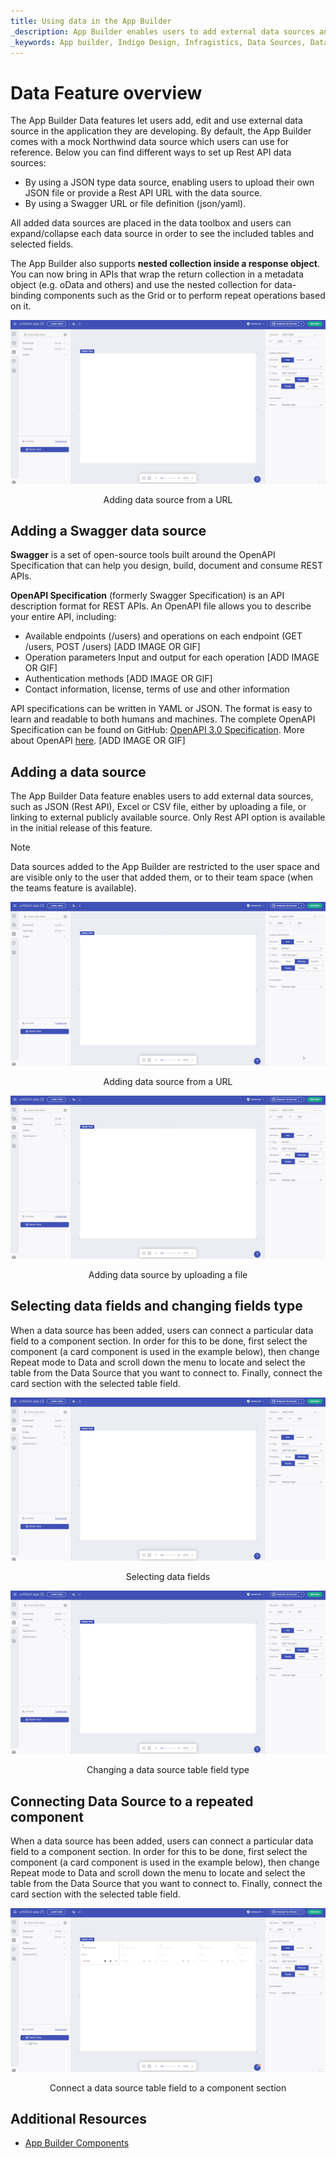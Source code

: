 ```yaml
---
title: Using data in the App Builder
_description: App Builder enables users to add external data sources and bind them to the applications designed within App Builder
_keywords: App builder, Indigo Design, Infragistics, Data Sources, Data Binding
---
```


# Data Feature overview 
The App Builder Data features let users add, edit and use external data source in the application they are developing. By default, the App Builder comes with a mock Northwind data source which users can use for reference. Below you can find different ways to set up Rest API data sources:
- By using a JSON type data source, enabling users to upload their own JSON file or provide a Rest API URL with the data source.
- By using a Swagger URL or file definition (json/yaml).

All added data sources are placed in the data toolbox and users can expand/collapse each data source in order to see the included tables and selected fields.


The App Builder also supports **nested collection inside a response object**. You can now bring in APIs that wrap the return collection in a metadata object (e.g. oData and others) and use the nested collection for data-binding components such as the Grid or to perform repeat operations based on it.

<img class="responsive-img" src="./images/DataSources-View-data-source.gif" />
<p style="text-align:center;">Adding data source from a URL</p>

## Adding a Swagger data source
**Swagger** is a set of open-source tools built around the OpenAPI Specification that can help you design, build, document and consume REST APIs.

**OpenAPI Specification** (formerly Swagger Specification) is an API description format for REST APIs. An OpenAPI file allows you to describe your entire API, including:

- Available endpoints (/users) and operations on each endpoint (GET /users, POST /users)
[ADD IMAGE OR GIF]
- Operation parameters Input and output for each operation
[ADD IMAGE OR GIF]
- Authentication methods
[ADD IMAGE OR GIF]
- Contact information, license, terms of use and other information

API specifications can be written in YAML or JSON. The format is easy to learn and readable to both humans and machines. The complete OpenAPI Specification can be found on GitHub: [OpenAPI 3.0 Specification](https://github.com/OAI/OpenAPI-Specification/blob/master/versions/3.0.3.md). More about OpenAPI [here](https://swagger.io/docs/specification/about/).
[ADD IMAGE OR GIF]
## Adding a data source
The App Builder Data feature enables users to add external data sources, such as JSON (Rest API), Excel or CSV file, either by uploading a file, or linking to external publicly available source. Only Rest API option is available in the initial release of this feature.

> [!NOTE]
> Data sources added to the App Builder are restricted to the user space and are visible only to the user that added them, or to their team space (when the teams feature is available).

<img class="responsive-img" src="./images/DataSources-Add-URL.gif" />
<p style="text-align:center;">Adding data source from a URL</p>

<img class="responsive-img" src="./images/DataSources-Add-JSON-file.gif" />
<p style="text-align:center;">Adding data source by uploading a file</p>

## Selecting data fields and changing fields type
When a data source has been added, users can connect a particular data field to a component section. In order for this to be done, first select the component (a card component is used in the example below), then change Repeat mode to Data and scroll down the menu to locate and select the table from the Data Source that you want to connect to. Finally, connect the card section with the selected table field.


<img class="responsive-img" src="./images/dataSources-select-fields.gif" />
<p style="text-align:center;">Selecting data fields</p>

<img class="responsive-img" src="./images/DataSources-Change-field-type.gif" />
<p style="text-align:center;">Changing a data source table field type</p>

## Connecting Data Source to a repeated component
When a data source has been added, users can connect a particular data field to a component section. In order for this to be done, first select the component (a card component is used in the example below), then change Repeat mode to Data and scroll down the menu to locate and select the table from the Data Source that you want to connect to. Finally, connect the card section with the selected table field.

<img class="responsive-img" src="./images/DataSources-Connect-data-source-table-fields.gif" />
<p style="text-align:center;">Connect a data source table field to a component section</p>


## Additional Resources
<div class="divider--half"></div>

* [App Builder Components](indigo-design-app-builder-components.md)